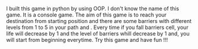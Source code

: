 I built this game in python by using OOP. I don't know the name of this game.
It is a console game.
The aim of this game is to reach your destination from starting position and there are some barriers with different levels from 1 to 5 in your path and .
Every time if you fall barriers cell, your life will decrease by 1 and the level of barriers whill decrease by 1 and, you will start from beginning everytime.
Try this game and have fun !!!
